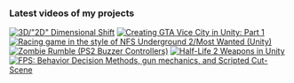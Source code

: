 ### Latest videos of my projects

<!-- BEGIN YOUTUBE-CARDS -->
[![3D/"2D" Dimensional Shift](https://ytcards.demolab.com/?id=5VwVbcnnawE&title=3D%2F%222D%22+Dimensional+Shift&lang=en&timestamp=1724110701&background_color=%230d1117&title_color=%23ffffff&stats_color=%23dedede&max_title_lines=1&width=250&border_radius=5 "3D/\"2D\" Dimensional Shift")](https://www.youtube.com/watch?v=5VwVbcnnawE)
[![Creating GTA Vice City in Unity: Part 1](https://ytcards.demolab.com/?id=t9aGh_f_HhE&title=Creating+GTA+Vice+City+in+Unity%3A+Part+1&lang=en&timestamp=1721077733&background_color=%230d1117&title_color=%23ffffff&stats_color=%23dedede&max_title_lines=1&width=250&border_radius=5 "Creating GTA Vice City in Unity: Part 1")](https://www.youtube.com/watch?v=t9aGh_f_HhE)
[![Racing game in the style of NFS Underground 2/Most Wanted (Unity)](https://ytcards.demolab.com/?id=MJLoxzGsPcI&title=Racing+game+in+the+style+of+NFS+Underground+2%2FMost+Wanted+%28Unity%29&lang=en&timestamp=1719610190&background_color=%230d1117&title_color=%23ffffff&stats_color=%23dedede&max_title_lines=1&width=250&border_radius=5 "Racing game in the style of NFS Underground 2/Most Wanted (Unity)")](https://www.youtube.com/watch?v=MJLoxzGsPcI)
[![Zombie Rumble (PS2 Buzzer Controllers)](https://ytcards.demolab.com/?id=4X5Dsq9QtKw&title=Zombie+Rumble+%28PS2+Buzzer+Controllers%29&lang=en&timestamp=1719608806&background_color=%230d1117&title_color=%23ffffff&stats_color=%23dedede&max_title_lines=1&width=250&border_radius=5 "Zombie Rumble (PS2 Buzzer Controllers)")](https://www.youtube.com/watch?v=4X5Dsq9QtKw)
[![Half-Life 2 Weapons in Unity](https://ytcards.demolab.com/?id=7iIZvHZN8wo&title=Half-Life+2+Weapons+in+Unity&lang=en&timestamp=1719608466&background_color=%230d1117&title_color=%23ffffff&stats_color=%23dedede&max_title_lines=1&width=250&border_radius=5 "Half-Life 2 Weapons in Unity")](https://www.youtube.com/watch?v=7iIZvHZN8wo)
[![FPS: Behavior Decision Methods, gun mechanics, and Scripted Cut-Scene](https://ytcards.demolab.com/?id=3P2OTONlb2g&title=FPS%3A+Behavior+Decision+Methods%2C+gun+mechanics%2C+and+Scripted+Cut-Scene&lang=en&timestamp=1719608039&background_color=%230d1117&title_color=%23ffffff&stats_color=%23dedede&max_title_lines=1&width=250&border_radius=5 "FPS: Behavior Decision Methods, gun mechanics, and Scripted Cut-Scene")](https://www.youtube.com/watch?v=3P2OTONlb2g)
<!-- END YOUTUBE-CARDS -->
